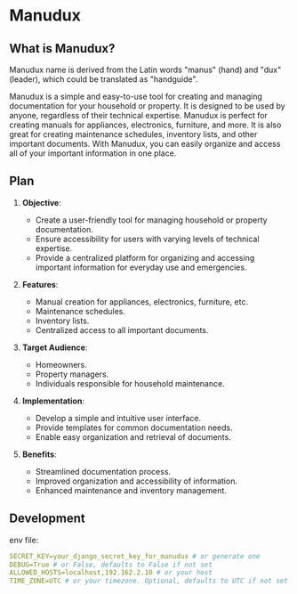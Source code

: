 # Manudux

## What is Manudux?

Manudux name is derived from the Latin words "manus" (hand) and "dux" (leader), which could be translated as "handguide".

Manudux is a simple and easy-to-use tool for creating and managing documentation for your household or property. It is designed to be used by anyone, regardless of their technical expertise. Manudux is perfect for creating manuals for appliances, electronics, furniture, and more. It is also great for creating maintenance schedules, inventory lists, and other important documents. With Manudux, you can easily organize and access all of your important information in one place.

## Plan

1. **Objective**:
    - Create a user-friendly tool for managing household or property documentation.
    - Ensure accessibility for users with varying levels of technical expertise.
    - Provide a centralized platform for organizing and accessing important information for everyday use and emergencies.

2. **Features**:
    - Manual creation for appliances, electronics, furniture, etc.
    - Maintenance schedules.
    - Inventory lists.
    - Centralized access to all important documents.

3. **Target Audience**:
    - Homeowners.
    - Property managers.
    - Individuals responsible for household maintenance.

4. **Implementation**:
    - Develop a simple and intuitive user interface.
    - Provide templates for common documentation needs.
    - Enable easy organization and retrieval of documents.

5. **Benefits**:
    - Streamlined documentation process.
    - Improved organization and accessibility of information.
    - Enhanced maintenance and inventory management.

## Development

env file:

```yaml
SECRET_KEY=your_django_secret_key_for_manudux # or generate one
DEBUG=True # or False, defaults to False if not set
ALLOWED_HOSTS=localhost,192.162.2.10 # or your host
TIME_ZONE=UTC # or your timezone. Optional, defaults to UTC if not set
```
